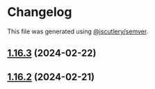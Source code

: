 # Changelog

This file was generated using [@jscutlery/semver](https://github.com/jscutlery/semver).

## [1.16.3](https://github.com/pazznetwork/ngx-chat/compare/ngx-chat-shared-1.16.2...ngx-chat-shared-1.16.3) (2024-02-22)



## [1.16.2](https://github.com/pazznetwork/ngx-chat/compare/ngx-chat-shared-1.16.1...ngx-chat-shared-1.16.2) (2024-02-21)
